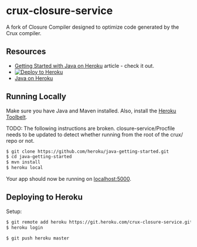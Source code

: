 # crux-closure-service

A fork of Closure Compiler designed to optimize code generated by the Crux compiler.

## Resources

- [Getting Started with Java on Heroku](https://devcenter.heroku.com/articles/getting-started-with-java) article - check it out.
- [![Deploy to Heroku](https://www.herokucdn.com/deploy/button.png)](https://heroku.com/deploy)
- [Java on Heroku](https://devcenter.heroku.com/categories/java)

## Running Locally

Make sure you have Java and Maven installed.  Also, install the [Heroku Toolbelt](https://toolbelt.heroku.com/).

TODO: The following instructions are broken. closure-service/Procfile needs to
be updated to detect whether running from the root of the crux/ repo or not.

```sh
$ git clone https://github.com/heroku/java-getting-started.git
$ cd java-getting-started
$ mvn install
$ heroku local
```

Your app should now be running on [localhost:5000](http://localhost:5000/).

## Deploying to Heroku

Setup:

```sh
$ git remote add heroku https://git.heroku.com/crux-closure-service.git
$ heroku login
```

```sh
$ git push heroku master
```
